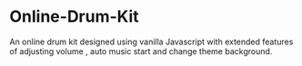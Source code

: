 # Online-Drum-Kit
An online drum kit designed using vanilla Javascript with extended features of adjusting volume , auto music start and change theme background.
